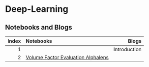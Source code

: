 # Deep-Learning
## Notebooks and Blogs

|Index |Notebooks                                                                         |Blogs        |
|----:|:---------------------------------------------------------------------------------|-----------:|
|1 |  |Introduction|    |[link](https://chlanstjr.github.io/2024/02/12/Deep-Learning-Chaper1-Introduction/)|
|2 |  [Volume Factor Evaluation Alphalens](./notebooks/volume_factor_alphalens.ipynb)    |&nbsp;|

